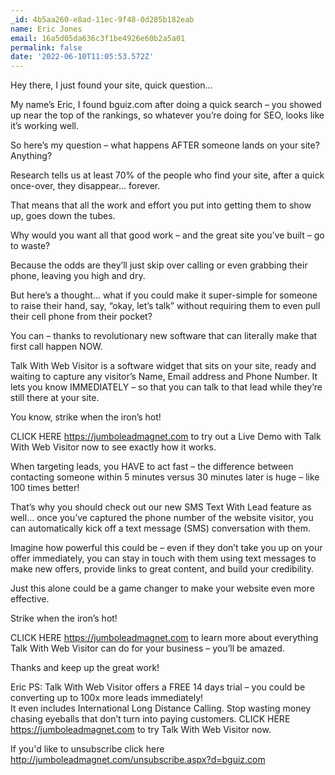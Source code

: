 ```yaml
---
_id: 4b5aa260-e8ad-11ec-9f48-0d285b182eab
name: Eric Jones
email: 16a5d05da636c3f1be4926e60b2a5a01
permalink: false
date: '2022-06-10T11:05:53.572Z'
---
```

Hey there, I just found your site, quick question…

My name’s Eric, I found bguiz.com after doing a quick search – you showed up near the top of the rankings, so whatever you’re doing for SEO, looks like it’s working well.

So here’s my question – what happens AFTER someone lands on your site?  Anything?

Research tells us at least 70% of the people who find your site, after a quick once-over, they disappear… forever.

That means that all the work and effort you put into getting them to show up, goes down the tubes.

Why would you want all that good work – and the great site you’ve built – go to waste?

Because the odds are they’ll just skip over calling or even grabbing their phone, leaving you high and dry.

But here’s a thought… what if you could make it super-simple for someone to raise their hand, say, “okay, let’s talk” without requiring them to even pull their cell phone from their pocket?
  
You can – thanks to revolutionary new software that can literally make that first call happen NOW.

Talk With Web Visitor is a software widget that sits on your site, ready and waiting to capture any visitor’s Name, Email address and Phone Number.  It lets you know IMMEDIATELY – so that you can talk to that lead while they’re still there at your site.
  
You know, strike when the iron’s hot!

CLICK HERE https://jumboleadmagnet.com to try out a Live Demo with Talk With Web Visitor now to see exactly how it works.

When targeting leads, you HAVE to act fast – the difference between contacting someone within 5 minutes versus 30 minutes later is huge – like 100 times better!

That’s why you should check out our new SMS Text With Lead feature as well… once you’ve captured the phone number of the website visitor, you can automatically kick off a text message (SMS) conversation with them. 
 
Imagine how powerful this could be – even if they don’t take you up on your offer immediately, you can stay in touch with them using text messages to make new offers, provide links to great content, and build your credibility.

Just this alone could be a game changer to make your website even more effective.

Strike when  the iron’s hot!

CLICK HERE https://jumboleadmagnet.com to learn more about everything Talk With Web Visitor can do for your business – you’ll be amazed.

Thanks and keep up the great work!

Eric
PS: Talk With Web Visitor offers a FREE 14 days trial – you could be converting up to 100x more leads immediately!   
It even includes International Long Distance Calling. 
Stop wasting money chasing eyeballs that don’t turn into paying customers. 
CLICK HERE https://jumboleadmagnet.com to try Talk With Web Visitor now.

If you'd like to unsubscribe click here http://jumboleadmagnet.com/unsubscribe.aspx?d=bguiz.com
